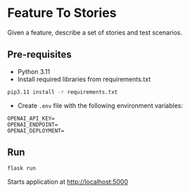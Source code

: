 # Feature To Stories

Given a feature, describe a set of stories and test scenarios.

## Pre-requisites

- Python 3.11
- Install required libraries from requirements.txt

```bash
pip3.11 install -r requirements.txt
```

- Create `.env` file with the following environment variables:

```text
OPENAI_API_KEY=
OPENAI_ENDPOINT=
OPENAI_DEPLOYMENT=
```

## Run

```bash
flask run
```

Starts application at <http://localhost:5000>
